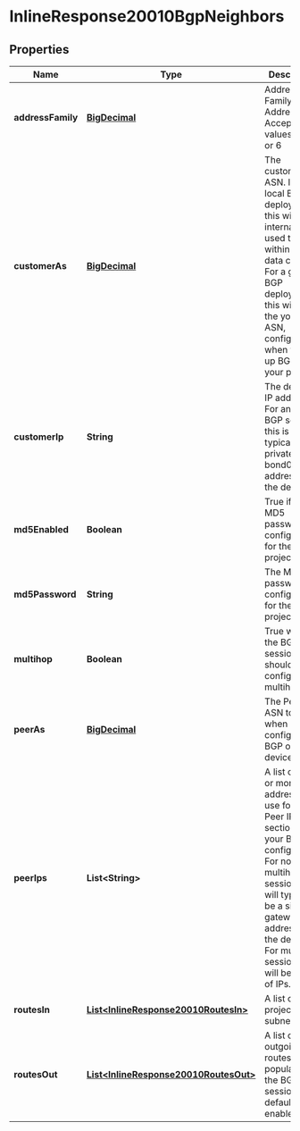 
# InlineResponse20010BgpNeighbors

## Properties
Name | Type | Description | Notes
------------ | ------------- | ------------- | -------------
**addressFamily** | [**BigDecimal**](BigDecimal.md) | Address Family for IP Address. Accepted values are 4 or 6 |  [optional]
**customerAs** | [**BigDecimal**](BigDecimal.md) | The customer&#39;s ASN. In a local BGP deployment, this will be an internal ASN used to route within the data center. For a global BGP deployment, this will be the your own ASN, configured when you set up BGP for your project. |  [optional]
**customerIp** | **String** | The device&#39;s IP address. For an IPv4 BGP session, this is typically the private bond0 address for the device. |  [optional]
**md5Enabled** | **Boolean** | True if an MD5 password is configured for the project. |  [optional]
**md5Password** | **String** | The MD5 password configured for the project, if set. |  [optional]
**multihop** | **Boolean** | True when the BGP session should be configured as multihop. |  [optional]
**peerAs** | [**BigDecimal**](BigDecimal.md) | The Peer ASN to use when configuring BGP on your device. |  [optional]
**peerIps** | **List&lt;String&gt;** | A list of one or more IP addresses to use for the Peer IP section of your BGP configuration. For non-multihop sessions, this will typically be a single gateway address for the device. For multihop sessions, it will be a list of IPs. |  [optional]
**routesIn** | [**List&lt;InlineResponse20010RoutesIn&gt;**](InlineResponse20010RoutesIn.md) | A list of project subnets |  [optional]
**routesOut** | [**List&lt;InlineResponse20010RoutesOut&gt;**](InlineResponse20010RoutesOut.md) | A list of outgoing routes. Only populated if the BGP session has default route enabled. |  [optional]



